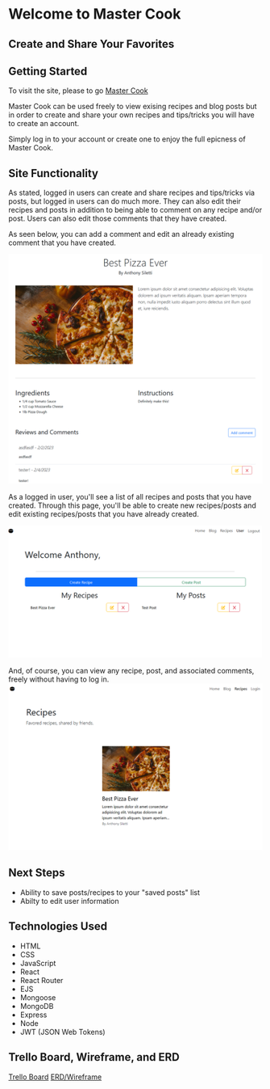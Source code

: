 # Welcome to Master Cook

## Create and Share Your Favorites

## Getting Started

To visit the site, please to go [Master Cook](https://long-calf-underwear.cyclic.app/)

Master Cook can be used freely to view exising recipes and blog posts but in order to create and share your own recipes and tips/tricks you will have to create an account.

Simply log in to your account or create one to enjoy the full epicness of Master Cook.

## Site Functionality

As stated, logged in users can create and share recipes and tips/tricks via posts, but logged in users can do much more. They can also edit their recipes and posts in addition to being able to comment on any recipe and/or post. Users can also edit those comments that they have created.

As seen below, you can add a comment and edit an already existing comment that you have created.

![Comments](readme_images/recipe.png)

As a logged in user, you'll see a list of all recipes and posts that you have created. Through this page, you'll be able to create new recipes/posts and edit existing recipes/posts that you have already created.

![User Page](readme_images/user.png)

And, of course, you can view any recipe, post, and associated comments, freely without having to log in.
![Recipe Landing](readme_images/recipe_landing.png)

## Next Steps

- Ability to save posts/recipes to your "saved posts" list
- Abilty to edit user information

## Technologies Used

- HTML
- CSS
- JavaScript
- React
- React Router
- EJS
- Mongoose
- MongoDB
- Express
- Node
- JWT (JSON Web Tokens)

## Trello Board, Wireframe, and ERD

[Trello Board](https://trello.com/b/4jg89MOn/master-cook-blog)
[ERD/Wireframe](https://lucid.app/lucidchart/557c916f-5679-4120-87e9-964b6edbaf02/edit?viewport_loc=-72%2C-718%2C843%2C1229%2C0_0&invitationId=inv_2f5e72c9-8e9d-4c4d-a63c-e37be308877e)
